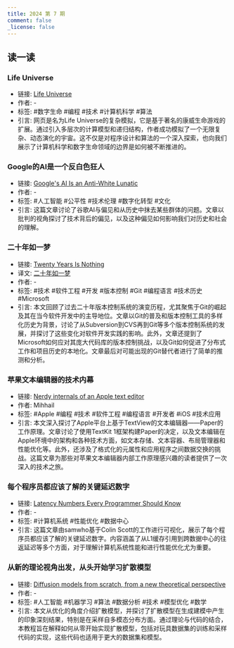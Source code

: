 ```yaml
---
title: 2024 第 7 期
comment: false
_license: false
---
```


## 读一读

### Life Universe

- 链接: [Life Universe](https://oimo.io/works/life/)
- 作者: -
- 标签: #数字生命 #编程 #技术 #计算机科学 #算法
- 引言: 网页是名为Life Universe的复杂模拟，它是基于著名的康威生命游戏的扩展。通过引入多层次的计算模型和递归结构，作者成功模拟了一个无限复杂、动态演化的宇宙。这不仅是对程序设计和算法的一个深入探索，也向我们展示了计算机科学和数字生命领域的边界是如何被不断推进的。

### Google的AI是一个反白色狂人

- 链接: [Google's AI Is an Anti-White Lunatic](https://www.piratewires.com/p/google-culture-of-fear)
- 作者: -
- 标签: #人工智能 #公平性 #技术伦理 #数字化转型 #文化
- 引言: 这篇文章讨论了谷歌AI与偏见和从历史中抹去某些群体的问题。文章以批判的视角探讨了技术背后的偏见，以及这种偏见如何影响我们对历史和社会的理解。

### 二十年如一梦

- 链接: [Twenty Years Is Nothing](https://deprogrammaticaipsum.com/twenty-years-is-nothing/)
- 译文: [二十年如一梦](https://endermio.notion.site/f313ee96ad174fae97b8b9c1f8849946)
- 作者: -
- 标签: #技术 #软件工程 #开发 #版本控制 #Git #编程语言 #技术历史 #Microsoft
- 引言: 本文回顾了过去二十年版本控制系统的演变历程，尤其聚焦于Git的崛起及其在当今软件开发中的主导地位。文章以Git的普及和版本控制工具的多样化历史为背景，讨论了从Subversion到CVS再到Git等多个版本控制系统的发展，并探讨了这些变化对软件开发实践的影响。此外，文章还提到了Microsoft如何应对其庞大代码库的版本控制挑战，以及Git如何促进了分布式工作和项目历史的本地化。文章最后对可能出现的Git替代者进行了简单的推测和分析。

### 苹果文本编辑器的技术内幕

- 链接: [Nerdy internals of an Apple text editor](https://papereditor.app/internals)
- 作者: Mihhail
- 标签: #Apple #编程 #技术 #软件工程 #编程语言 #开发者 #iOS #技术应用
- 引言: 本文深入探讨了Apple平台上基于TextView的文本编辑器——Paper的工作原理。文章讨论了使用TextKit 1框架构建Paper的决定，以及文本编辑在Apple环境中的架构和各种技术方面，如文本存储、文本容器、布局管理器和性能优化等。此外，还涉及了格式化的元属性和应用程序之间数据交换的挑战。这篇文章为那些对苹果文本编辑器内部工作原理感兴趣的读者提供了一次深入的技术之旅。

### 每个程序员都应该了解的关键延迟数字

- 链接: [Latency Numbers Every Programmer Should Know](https://samwho.dev/numbers/)
- 作者: -
- 标签: #计算机系统 #性能优化 #数据中心
- 引言: 这篇文章由samwho基于Colin Scott的工作进行可视化，展示了每个程序员都应该了解的关键延迟数字。内容涵盖了从L1缓存引用到跨数据中心的往返延迟等多个方面，对于理解计算机系统性能和进行性能优化尤为重要。

### 从新的理论视角出发，从头开始学习扩散模型

- 链接: [Diffusion models from scratch, from a new theoretical perspective](https://www.chenyang.co/diffusion.html)
- 作者: -
- 标签: #人工智能 #机器学习 #算法 #数据分析 #技术 #模型优化 #数学
- 引言: 本文从优化的角度介绍扩散模型，并探讨了扩散模型在生成建模中产生的印象深刻结果，特别是在采样自多模态分布方面。通过理论与代码的结合，本教程旨在解释如何从零开始实现扩散模型，包括对玩具数据集的训练和采样代码的实现，这些代码也适用于更大的数据集和模型。


